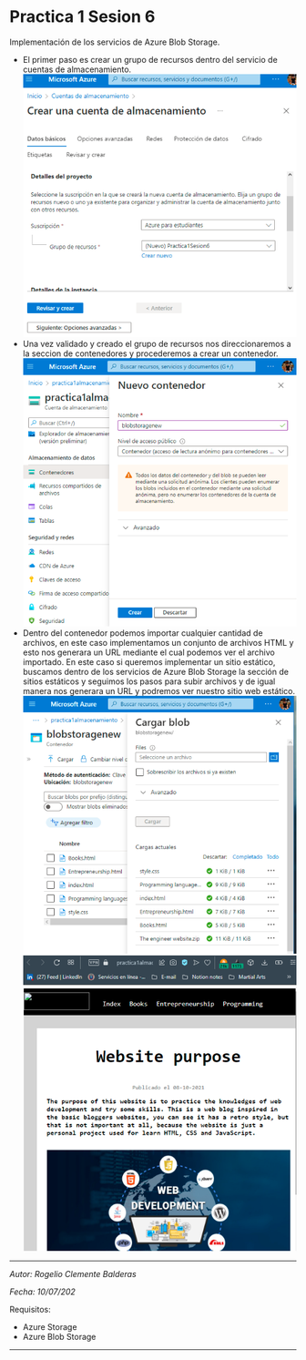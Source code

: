 # Practica 1 Sesion 6
Implementación de los servicios de Azure Blob Storage.

- El primer paso es crear un grupo de recursos dentro del servicio de cuentas de almacenamiento.
![ss](I1.png)
- Una vez validado y creado el grupo de recursos nos direccionaremos a la seccion de contenedores y procederemos a crear un contenedor.
![ss](I2.png)
- Dentro del contenedor podemos importar cualquier cantidad de archivos, en este caso implementamos un conjunto de archivos HTML y esto nos generara un URL mediante el cual podemos ver el archivo importado. En este caso si queremos implementar un sitio estático, buscamos dentro de los servicios de Azure Blob Storage la sección de sitios estáticos y seguimos los pasos para subir archivos y de igual manera nos generara un URL y podremos ver nuestro sitio web estático.
![ss](I3.png)
![ss](I4.png)

---
*Autor: Rogelio Clemente Balderas*

*Fecha: 10/07/202*

Requisitos:
    
- Azure Storage
- Azure Blob Storage  

---